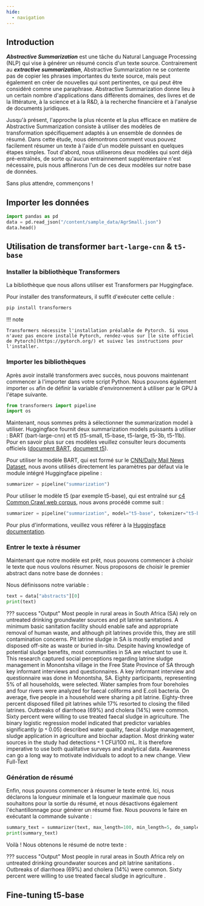 ```yaml
---
hide:
  - navigation
---
```


## **Introduction**
***Abstractive Summarization*** est une tâche du Natural Language Processing (NLP) qui vise à générer un résumé concis d'un texte source. Contrairement au ***extractive summarization***, Abstractive Summarization ne se contente pas de copier les phrases importantes du texte source, mais peut également en créer de nouvelles qui sont pertinentes, ce qui peut être considéré comme une paraphrase. Abstractive Summarization donne lieu à un certain nombre d'applications dans différents domaines, des livres et de la littérature, à la science et à la R&D, à la recherche financière et à l'analyse de documents juridiques.

Jusqu'à présent, l'approche la plus récente et la plus efficace en matière de Abstractive Summarization consiste à utiliser des modèles de transformation spécifiquement adaptés à un ensemble de données de résumé. Dans cette étude, nous démontrons comment vous pouvez facilement résumer un texte à l'aide d'un modèle puissant en quelques étapes simples. Tout d'abord, nous utiliserons deux modèles qui sont déjà pré-entraînés, de sorte qu'aucun entrainnement supplémentaire n'est nécessaire, puis nous affinerons l'un de ces deux modèles sur notre base de données.

Sans plus attendre, commençons !

## **Importer les données**

```py
import pandas as pd
data = pd.read_json("/content/sample_data/AgrSmall.json")
data.head()
```

## **Utilisation de transformer `bart-large-cnn` & `t5-base`**

### **Installer la bibliothèque Transformers**
La bibliothèque que nous allons utiliser est Transformers par Huggingface.

Pour installer des transformateurs, il suffit d'exécuter cette cellule :

```py
pip install transformers
```
!!! note

    Transformers nécessite l'installation préalable de Pytorch. Si vous n'avez pas encore installé Pytorch, rendez-vous sur [le site officiel de Pytorch](https://pytorch.org/) et suivez les instructions pour l'installer.

### **Importer les bibliothèques**

Après avoir installé transformers avec succès, nous pouvons maintenant commencer à l'importer dans votre script Python. Nous pouvons également importer `os` afin de définir la variable d'environnement à utiliser par le GPU à l'étape suivante.

```py
from transformers import pipeline
import os
```

Maintenant, nous sommes prêts à sélectionner the summarization model à utiliser. Huggingface fournit deux summarization models puissants à utiliser : BART (bart-large-cnn) et t5 (t5-small, t5-base, t5-large, t5-3b, t5-11b). Pour en savoir plus sur ces modèles veuillez consulter leurs documents officiels ([document BART](https://arxiv.org/abs/1910.13461), [document t5](https://arxiv.org/abs/1910.10683)).


Pour utiliser le modèle BART, qui est formé sur le [CNN/Daily Mail News Dataset](https://www.tensorflow.org/datasets/catalog/cnn_dailymail), nous avons utilisés directement les paramètres par défaut via le module intégré Huggingface pipeline :

```py
summarizer = pipeline("summarization")
```

Pour utiliser le modèle t5 (par exemple t5-base), qui est entraîné sur [c4 Common Crawl web corpus](https://www.tensorflow.org/datasets/catalog/c4), nous avons procédé comme suit :

```py
summarizer = pipeline("summarization", model="t5-base", tokenizer="t5-base", framework="tf")
```

Pour plus d'informations, veuillez vous référer à la [Huggingface documentation](https://huggingface.co/transformers/main_classes/pipelines.html#transformers.SummarizationPipeline).

### **Entrer le texte à résumer**

Maintenant que notre modèle est prêt, nous pouvons commencer à choisir le texte que nous voulons résumer. Nous proposons de choisir le premier abstract dans notre base de données :

Nous définissons notre variable :

```py
text = data["abstracts"][0]
print(text)
```

??? success "Output"
    Most people in rural areas in South Africa (SA) rely on untreated drinking groundwater sources and pit latrine sanitations. A minimum basic sanitation facility should enable safe and appropriate removal of human waste, and although pit latrines provide this, they are still contamination concerns. Pit latrine sludge in SA is mostly emptied and disposed off-site as waste or buried in-situ. Despite having knowledge of potential sludge benefits, most communities in SA are reluctant to use it. This research captured social perceptions regarding latrine sludge management in Monontsha village in the Free State Province of SA through key informant interviews and questionnaires. A key informant interview and questionnaire was done in Monontsha, SA. Eighty participants, representing 5% of all households, were selected. Water samples from four boreholes and four rivers were analyzed for faecal coliforms and E.coli bacteria. On average, five people in a household were sharing a pit latrine. Eighty-three percent disposed filled pit latrines while 17% resorted to closing the filled latrines. Outbreaks of diarrhoea (69%) and cholera (14%) were common. Sixty percent were willing to use treated faecal sludge in agriculture. The binary logistic regression model indicated that predictor variables significantly (p ˂ 0.05) described water quality, faecal sludge management, sludge application in agriculture and biochar adaption. Most drinking water sources in the study had detections ˂ 1 CFU/100 mL. It is therefore imperative to use both qualitative surveys and analytical data. Awareness can go a long way to motivate individuals to adopt to a new change. View Full-Text


### **Génération de résumé**

Enfin, nous pouvons commencer à résumer le texte entré. Ici, nous déclarons la longueur minimale et la longueur maximale que nous souhaitons pour la sortie du résumé, et nous désactivons également l'échantillonnage pour générer un résumé fixe. Nous pouvons le faire en exécutant la commande suivante :

```py
summary_text = summarizer(text, max_length=100, min_length=5, do_sample=False)[0]['summary_text']
print(summary_text)
```
Voilà ! Nous obtenons le résumé de notre texte :

??? success "Output"
    Most people in rural areas in South Africa rely on untreated drinking groundwater sources and pit latrine sanitations . Outbreaks of diarrhoea (69%) and cholera (14%) were common. Sixty percent were willing to use treated faecal sludge in agriculture .

## **Fine-tuning t5-base**





